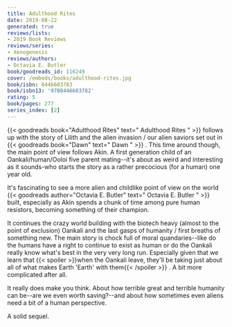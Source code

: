 ```yaml
---
title: Adulthood Rites
date: 2019-08-22
generated: true
reviews/lists:
- 2019 Book Reviews
reviews/series:
- Xenogenesis
reviews/authors:
- Octavia E. Butler
book/goodreads_id: 116249
cover: /embeds/books/adulthood-rites.jpg
book/isbn: 0446603783
book/isbn13: '9780446603782'
rating: 5
book/pages: 277
series_index: [2]
---
```

{{< goodreads book="Adulthood Rites" text=" Adulthood Rites " >}} follows up with the story of Lilith and the alien invasion / our alien saviors set out in {{< goodreads book="Dawn" text=" Dawn " >}} . This time around though, the main point of view follows Akin. A first generation child of an Oankali/human/Ooloi five parent mating--it's about as weird and interesting as it sounds-who starts the story as a rather precocious (for a human) one year old.  

It's fascinating to see a more alien and childlike point of view on the world {{< goodreads author="Octavia E. Butler" text=" Octavia E. Butler " >}} built, especially as Akin spends a chunk of time among pure human resistors, becoming something of their champion.  

<!--more-->

It continues the crazy world building with the biotech heavy (almost to the point of exclusion) Oankali and the last gasps of humanity / first breaths of something new. The main story is chock full of moral quandaries--like do the humans have a right to continue to exist as human or do the Oankali really know what's best in the very very long run. Especially given that we learn that  {{< spoiler >}}when the Oankali leave, they'll be taking just about all of what makes Earth 'Earth' with them{{< /spoiler >}}  . A bit more complicated after all.  

It really does make you think. About how terrible great and terrible humanity can be--are we even worth saving?--and about how sometimes even aliens need a bit of a human perspective.  

A solid sequel.